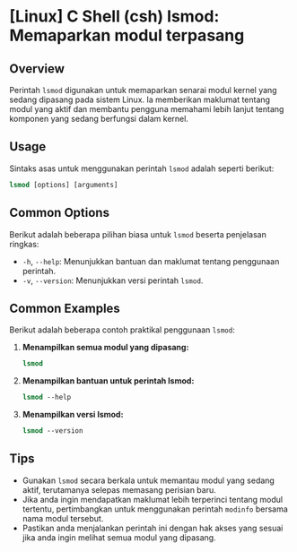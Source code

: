 # [Linux] C Shell (csh) lsmod: Memaparkan modul terpasang

## Overview
Perintah `lsmod` digunakan untuk memaparkan senarai modul kernel yang sedang dipasang pada sistem Linux. Ia memberikan maklumat tentang modul yang aktif dan membantu pengguna memahami lebih lanjut tentang komponen yang sedang berfungsi dalam kernel.

## Usage
Sintaks asas untuk menggunakan perintah `lsmod` adalah seperti berikut:

```csh
lsmod [options] [arguments]
```

## Common Options
Berikut adalah beberapa pilihan biasa untuk `lsmod` beserta penjelasan ringkas:

- `-h`, `--help`: Menunjukkan bantuan dan maklumat tentang penggunaan perintah.
- `-v`, `--version`: Menunjukkan versi perintah `lsmod`.

## Common Examples
Berikut adalah beberapa contoh praktikal penggunaan `lsmod`:

1. **Menampilkan semua modul yang dipasang:**

   ```csh
   lsmod
   ```

2. **Menampilkan bantuan untuk perintah lsmod:**

   ```csh
   lsmod --help
   ```

3. **Menampilkan versi lsmod:**

   ```csh
   lsmod --version
   ```

## Tips
- Gunakan `lsmod` secara berkala untuk memantau modul yang sedang aktif, terutamanya selepas memasang perisian baru.
- Jika anda ingin mendapatkan maklumat lebih terperinci tentang modul tertentu, pertimbangkan untuk menggunakan perintah `modinfo` bersama nama modul tersebut.
- Pastikan anda menjalankan perintah ini dengan hak akses yang sesuai jika anda ingin melihat semua modul yang dipasang.